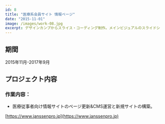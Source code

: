 ```yaml
---
id: 8
title: "医療系会員サイト 情報ページ"
date: "2015-11-01"
image: /images/work-08.jpg
excerpt: デザインカンプからスライス・コーディング制作。メインビジュアルのスライドショーはプラグインを使わずにゼロから制作。
---
```


## 期間
2015年11月-2017年9月

## プロジェクト内容
### 作業内容：
- 医療従事者向け情報サイトのページ更新&CMS運営と新規サイトの構築。

[https://www.janssenpro.jp](https://www.janssenpro.jp)
